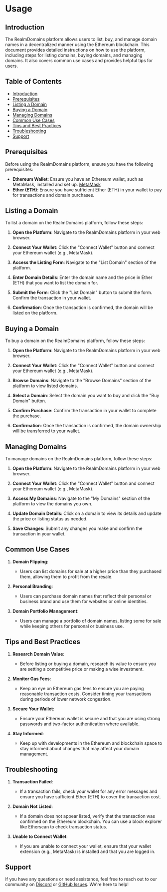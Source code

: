 # Usage

## Introduction

The RealmDomains platform allows users to list, buy, and manage domain names in a decentralized manner using the Ethereum blockchain. This document provides detailed instructions on how to use the platform, including steps for listing domains, buying domains, and managing domains. It also covers common use cases and provides helpful tips for users.

## Table of Contents

- [Introduction](#introduction)
- [Prerequisites](#prerequisites)
- [Listing a Domain](#listing-a-domain)
- [Buying a Domain](#buying-a-domain)
- [Managing Domains](#managing-domains)
- [Common Use Cases](#common-use-cases)
- [Tips and Best Practices](#tips-and-best-practices)
- [Troubleshooting](#troubleshooting)
- [Support](#support)

## Prerequisites

Before using the RealmDomains platform, ensure you have the following prerequisites:

- **Ethereum Wallet**: Ensure you have an Ethereum wallet, such as MetaMask, installed and set up. [MetaMask](https://metamask.io/)
- **Ether (ETH)**: Ensure you have sufficient Ether (ETH) in your wallet to pay for transactions and domain purchases.

## Listing a Domain

To list a domain on the RealmDomains platform, follow these steps:

1. **Open the Platform**: Navigate to the RealmDomains platform in your web browser.

2. **Connect Your Wallet**: Click the "Connect Wallet" button and connect your Ethereum wallet (e.g., MetaMask).

3. **Access the Listing Form**: Navigate to the "List Domain" section of the platform.

4. **Enter Domain Details**: Enter the domain name and the price in Ether (ETH) that you want to list the domain for.

5. **Submit the Form**: Click the "List Domain" button to submit the form. Confirm the transaction in your wallet.

6. **Confirmation**: Once the transaction is confirmed, the domain will be listed on the platform.

## Buying a Domain

To buy a domain on the RealmDomains platform, follow these steps:

1. **Open the Platform**: Navigate to the RealmDomains platform in your web browser.

2. **Connect Your Wallet**: Click the "Connect Wallet" button and connect your Ethereum wallet (e.g., MetaMask).

3. **Browse Domains**: Navigate to the "Browse Domains" section of the platform to view listed domains.

4. **Select a Domain**: Select the domain you want to buy and click the "Buy Domain" button.

5. **Confirm Purchase**: Confirm the transaction in your wallet to complete the purchase.

6. **Confirmation**: Once the transaction is confirmed, the domain ownership will be transferred to your wallet.

## Managing Domains

To manage domains on the RealmDomains platform, follow these steps:

1. **Open the Platform**: Navigate to the RealmDomains platform in your web browser.

2. **Connect Your Wallet**: Click the "Connect Wallet" button and connect your Ethereum wallet (e.g., MetaMask).

3. **Access My Domains**: Navigate to the "My Domains" section of the platform to view the domains you own.

4. **Update Domain Details**: Click on a domain to view its details and update the price or listing status as needed.

5. **Save Changes**: Submit any changes you make and confirm the transaction in your wallet.

## Common Use Cases

1. **Domain Flipping**:
   - Users can list domains for sale at a higher price than they purchased them, allowing them to profit from the resale.

2. **Personal Branding**:
   - Users can purchase domain names that reflect their personal or business brand and use them for websites or online identities.

3. **Domain Portfolio Management**:
   - Users can manage a portfolio of domain names, listing some for sale while keeping others for personal or business use.

## Tips and Best Practices

1. **Research Domain Value**:
   - Before listing or buying a domain, research its value to ensure you are setting a competitive price or making a wise investment.

2. **Monitor Gas Fees**:
   - Keep an eye on Ethereum gas fees to ensure you are paying reasonable transaction costs. Consider timing your transactions during periods of lower network congestion.

3. **Secure Your Wallet**:
   - Ensure your Ethereum wallet is secure and that you are using strong passwords and two-factor authentication where available.

4. **Stay Informed**:
   - Keep up with developments in the Ethereum and blockchain space to stay informed about changes that may affect your domain management.

## Troubleshooting

1. **Transaction Failed**:
   - If a transaction fails, check your wallet for any error messages and ensure you have sufficient Ether (ETH) to cover the transaction cost.

2. **Domain Not Listed**:
   - If a domain does not appear listed, verify that the transaction was confirmed on the Ethereum blockchain. You can use a block explorer like Etherscan to check transaction status.

3. **Unable to Connect Wallet**:
   - If you are unable to connect your wallet, ensure that your wallet extension (e.g., MetaMask) is installed and that you are logged in.

## Support

If you have any questions or need assistance, feel free to reach out to our community on [Discord](link-to-discord) or [GitHub Issues](link-to-github-issues). We're here to help!
